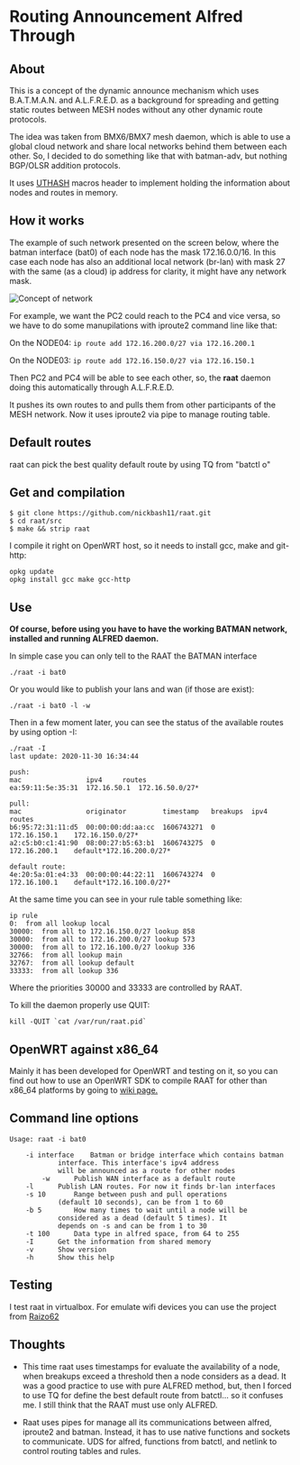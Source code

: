 # Routing Announcement Alfred Through

## About

This is a concept of the dynamic announce mechanism which uses B.A.T.M.A.N. and A.L.F.R.E.D. as a background for spreading and getting static routes between MESH nodes without any other dynamic route protocols.

The idea was taken from BMX6/BMX7 mesh daemon, which is able to use a global cloud network and share local networks behind them between each other. So, I decided to do something like that with batman-adv, but nothing BGP/OLSR addition protocols.

It uses [UTHASH](https://troydhanson.github.io/uthash/) macros header to implement holding the information about nodes and routes in memory.

## How it works

The example of such network presented on the screen below, where the batman interface (bat0) of each node has the mask 172.16.0.0/16. In this case each node has also an additional local network (br-lan) with mask 27 with the same (as a cloud) ip address for clarity, it might have any network mask.

![Concept of network](https://github.com/nickbash11/raat/blob/master/raat-network.png)


For example, we want the PC2 could reach to the PC4 and vice versa, so we have to do some manupilations with iproute2 command line like that:

On the NODE04:
```ip route add 172.16.200.0/27 via 172.16.200.1```

On the NODE03:
```ip route add 172.16.150.0/27 via 172.16.150.1```

Then PC2 and PC4 will be able to see each other, so, the **raat** daemon doing this automatically through A.L.F.R.E.D.

It pushes its own routes to and pulls them from other participants of the MESH network. Now it uses iproute2 via pipe to manage routing table.

## Default routes

raat can pick the best quality default route by using TQ from "batctl o"

## Get and compilation

```
$ git clone https://github.com/nickbash11/raat.git
$ cd raat/src
$ make && strip raat
```

I compile it right on OpenWRT host, so it needs to install gcc, make and git-http:

```
opkg update
opkg install gcc make gcc-http
```

## Use

**Of course, before using you have to have the working BATMAN network, installed and running ALFRED daemon.**

In simple case you can only tell to the RAAT the BATMAN interface

```
./raat -i bat0
```

Or you would like to publish your lans and wan (if those are exist):

```
./raat -i bat0 -l -w
```

Then in a few moment later, you can see the status of the available routes by using option -I:

```
./raat -I
last update: 2020-11-30 16:34:44

push:
mac                ipv4		routes
ea:59:11:5e:35:31  172.16.50.1	172.16.50.0/27*

pull:
mac                originator         timestamp   breakups  ipv4		routes
b6:95:72:31:11:d5  00:00:00:dd:aa:cc  1606743271  0         172.16.150.1	172.16.150.0/27*
a2:c5:b0:c1:41:90  08:00:27:b5:63:b1  1606743275  0         172.16.200.1	default*172.16.200.0/27*

default route:
4e:20:5a:01:e4:33  00:00:00:44:22:11  1606743274  0         172.16.100.1	default*172.16.100.0/27*

```

At the same time you can see in your rule table something like:

```
ip rule
0:	from all lookup local 
30000:	from all to 172.16.150.0/27 lookup 858
30000:	from all to 172.16.200.0/27 lookup 573
30000:	from all to 172.16.100.0/27 lookup 336
32766:	from all lookup main
32767:	from all lookup default
33333:	from all lookup 336
```

Where the priorities 30000 and 33333 are controlled by RAAT.

To kill the daemon properly use QUIT:

```
kill -QUIT `cat /var/run/raat.pid`
```

## OpenWRT against x86_64

Mainly it has been developed for OpenWRT and testing on it, so you can find out how to use an OpenWRT SDK to compile RAAT for other than x86_64 platforms by going to [wiki page.](https://github.com/nickbash11/raat/wiki/RAAT-for-OpenWRT)

## Command line options

```
Usage: raat -i bat0

	-i interface	Batman or bridge interface which contains batman
			interface. This interface's ipv4 address
			will be announced as a route for other nodes
        -w		Publish WAN interface as a default route
	-l		Publish LAN routes. For now it finds br-lan interfaces
	-s 10		Range between push and pull operations
			(default 10 seconds), can be from 1 to 60
	-b 5		How many times to wait until a node will be
			considered as a dead (default 5 times). It
			depends on -s and can be from 1 to 30
	-t 100		Data type in alfred space, from 64 to 255
	-I		Get the information from shared memory
	-v		Show version
	-h		Show this help
```

## Testing

I test raat in virtualbox. For emulate wifi devices you can use the project from [Raizo62](https://github.com/Raizo62/vwifi)

## Thoughts

* This time raat uses timestamps for evaluate the availability of a node, when breakups exceed a threshold then a node considers as a dead. It was a good practice to use with pure ALFRED method, but, then I forced to use TQ for define the best default route from batctl... so it confuses me. I still think that the RAAT must use only ALFRED.

* Raat uses pipes for manage all its communications between alfred, iproute2 and batman. Instead, it has to use native functions and sockets to communicate. UDS for alfred, functions from batctl, and netlink to control routing tables and rules.

